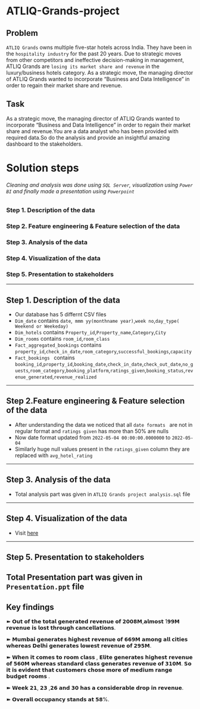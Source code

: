 # ATLIQ-Grands-project

## Problem

 `ATLIQ Grands` owns multiple five-star hotels across India. They have been in the `hospitality industry` for the past 20 years. Due to strategic moves from other competitors and ineffective decision-making in management,  ATLIQ Grands are `losing its market share and revenue` in the luxury/business hotels category. As a strategic move, the managing director of  ATLIQ Grands wanted to incorporate “Business and Data Intelligence” in order to regain their market share and revenue.
 
 ## Task
 As a strategic move, the managing director of  ATLIQ Grands wanted to incorporate “Business and Data Intelligence” in order to regain their market share and revenue.You are a data analyst who has been provided with required data.So do the analysis and provide an insightful amazing dashboard to the stakeholders.

 # Solution steps
 ###### Cleaning and analysis was done using `SQL Server`, visualization using `Power BI`  and finally made a presentation using `Powerpoint` 
 ### Step 1. Description of the data
 ### Step 2. Feature engineering & Feature selection of the data
 ### Step 3. Analysis of the data
 ### Step 4. Visualization of the data 
 ### Step 5. Presentation to stakeholders
 -----------
 
 ## Step 1. Description of the data
 
- Our database  has 5 differnt  CSV files
- `Dim_date` contains `date`,` mmm yy(monthname year)`,`week no`,`day_type( Weekend or Weekeday)`
-  `Dim_hotels` contains `Property_id`,`Property_name`,`Category`,`City`
-  `Dim_rooms` contains `room_id`,`room_class`
-  `Fact_aggregated_bookings` contains `property_id`,`check_in_date`,`room_category`,`successful_bookings`,`capacity`
- `Fact_bookings ` contains `booking_id`,`property_id`,`booking_date`,`check_in_date`,`check_out_date`,`no_guests`,`room_category`,`booking_platform`,`ratings_given`,`booking_status`,`revenue_generated`,`revenue_realized`
 --------------
 ## Step 2.Feature engineering & Feature selection of the data
 
 - After understanding the data we noticed that all `date formats ` are not in regular format and `ratings given` has more than 50% are nulls
 - Now date format updated from `2022-05-04 00:00:00.0000000` to `2022-05-04`
 - Similarly huge null values present in the `ratings_given` column they are replaced with `avg_hotel_rating` 
 -------------
 
  ## Step 3. Analysis of the data
  
  - Total analysis part was given in `ATLIQ Grands project analysis.sql` file
   --------------
 
 ## Step 4. Visualization of the data
 
 - Visit [here](https://app.powerbi.com/links/007fPQ3R2D?ctid=0c167956-3359-4be3-b187-477bb0785442&pbi_source=linkShare)
  --------------
  ## Step 5. Presentation to stakeholders
  
  
  Total Presentation part was given in `Presentation.ppt` file
  --------------
## Key findings

➽ 𝗢𝘂𝘁 𝗼𝗳 𝘁𝗵𝗲 𝘁𝗼𝘁𝗮𝗹 𝗴𝗲𝗻𝗲𝗿𝗮𝘁𝗲𝗱 𝗿𝗲𝘃𝗲𝗻𝘂𝗲 𝗼𝗳 𝟮𝟬𝟬𝟴𝗠,𝗮𝗹𝗺𝗼𝘀𝘁 1𝟵𝟵𝗠 𝗿𝗲𝘃𝗲𝗻𝘂𝗲 𝗶𝘀 𝗹𝗼𝘀𝘁 𝘁𝗵𝗿𝗼𝘂𝗴𝗵 𝗰𝗮𝗻𝗰𝗲𝗹𝗹𝗮𝘁𝗶𝗼𝗻𝘀.

➽ 𝗠𝘂𝗺𝗯𝗮𝗶 𝗴𝗲𝗻𝗲𝗿𝗮𝘁𝗲𝘀 𝗵𝗶𝗴𝗵𝗲𝘀𝘁 𝗿𝗲𝘃𝗲𝗻𝘂𝗲 𝗼𝗳 𝟲𝟲𝟵𝗠 𝗮𝗺𝗼𝗻𝗴 𝗮𝗹𝗹 𝗰𝗶𝘁𝗶𝗲𝘀 𝘄𝗵𝗲𝗿𝗲𝗮𝘀
𝗗𝗲𝗹𝗵𝗶 𝗴𝗲𝗻𝗲𝗿𝗮𝘁𝗲𝘀 𝗹𝗼𝘄𝗲𝘀𝘁 𝗿𝗲𝘃𝗲𝗻𝘂𝗲 𝗼𝗳 𝟮𝟵𝟱𝗠.

➽ 𝗪𝗵𝗲𝗻 𝗶𝘁 𝗰𝗼𝗺𝗲𝘀 𝘁𝗼 𝗿𝗼𝗼𝗺 𝗰𝗹𝗮𝘀𝘀 , 𝗘𝗹𝗶𝘁𝗲 𝗴𝗲𝗻𝗲𝗿𝗮𝘁𝗲𝘀 𝗵𝗶𝗴𝗵𝗲𝘀𝘁 𝗿𝗲𝘃𝗲𝗻𝘂𝗲 𝗼𝗳 𝟱𝟲𝟬𝗠 𝘄𝗵𝗲𝗿𝗲𝗮𝘀 𝘀𝘁𝗮𝗻𝗱𝗮𝗿𝗱 𝗰𝗹𝗮𝘀𝘀 𝗴𝗲𝗻𝗲𝗿𝗮𝘁𝗲𝘀 𝗿𝗲𝘃𝗲𝗻𝘂𝗲 𝗼𝗳 𝟯𝟭𝟬𝗠. 𝗦𝗼 𝗶𝘁 𝗶𝘀 𝗲𝘃𝗶𝗱𝗲𝗻𝘁 𝘁𝗵𝗮𝘁 𝗰𝘂𝘀𝘁𝗼𝗺𝗲𝗿𝘀 𝗰𝗵𝗼𝘀𝗲 𝗺𝗼𝗿𝗲 𝗼𝗳 𝗺𝗲𝗱𝗶𝘂𝗺 𝗿𝗮𝗻𝗴𝗲 𝗯𝘂𝗱𝗴𝗲𝘁 𝗿𝗼𝗼𝗺𝘀 .

➽ 𝗪𝗲𝗲𝗸 𝟮𝟭, 𝟮𝟯 ,𝟮𝟲 𝗮𝗻𝗱 𝟯𝟬 𝗵𝗮𝘀 𝗮 𝗰𝗼𝗻𝘀𝗶𝗱𝗲𝗿𝗮𝗯𝗹𝗲 𝗱𝗿𝗼𝗽 𝗶𝗻 𝗿𝗲𝘃𝗲𝗻𝘂𝗲.

➽ 𝗢𝘃𝗲𝗿𝗮𝗹𝗹 𝗼𝗰𝗰𝘂𝗽𝗮𝗻𝗰𝘆 𝘀𝘁𝗮𝗻𝗱𝘀 𝗮𝘁 𝟱𝟴%.
